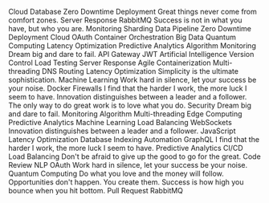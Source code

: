 Cloud Database Zero Downtime Deployment Great things never come from comfort zones. Server Response RabbitMQ Success is not in what you have, but who you are.
Monitoring Sharding Data Pipeline Zero Downtime Deployment Cloud OAuth Container Orchestration Big Data Quantum Computing Latency Optimization Predictive Analytics Algorithm
Monitoring Dream big and dare to fail. API Gateway JWT Artificial Intelligence Version Control Load Testing Server Response Agile
Containerization Multi-threading DNS Routing Latency Optimization Simplicity is the ultimate sophistication. Machine Learning Work hard in silence, let your success be your noise. Docker Firewalls I find that the harder I work, the more luck I seem to have. Innovation distinguishes between a leader and a follower. The only way to do great work is to love what you do.
Security Dream big and dare to fail. Monitoring Algorithm Multi-threading Edge Computing Predictive Analytics Machine Learning Load Balancing WebSockets Innovation distinguishes between a leader and a follower. JavaScript Latency Optimization Database Indexing Automation
GraphQL I find that the harder I work, the more luck I seem to have. Predictive Analytics CI/CD Load Balancing
Don't be afraid to give up the good to go for the great. Code Review NLP OAuth Work hard in silence, let your success be your noise. Quantum Computing Do what you love and the money will follow. Opportunities don't happen. You create them. Success is how high you bounce when you hit bottom. Pull Request RabbitMQ
